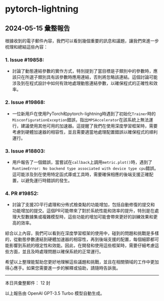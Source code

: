 # pytorch-lightning

## 2024-05-15 彙整報告

根據收到的電子郵件內容，我們可以看到幾個重要的訊息和議題，讓我們來進一步梳理和總結這些內容：



### 1. Issue #19858:

   - 討論了動態連結參數的實作方式，特別提到了當目標是子類別中的參數時，應該只在所選子類別具有該參數時應用連結，否則將忽略該連結。這個討論可能涉及到在程式設計中如何有效地處理動態連結參數，以確保程式的正確性和效率。



### 2. Issue #19868:

   - 一位新用戶在使用PyTorch和pytorch-lightning時遇到了初始化`Trainer`時的`MisconfigurationException`錯誤，指出`MPSAccelerator`在該系統上無法運行，建議使用其他可用的加速器。這提醒了我們在使用深度學習框架時，需要考慮到硬體加速器的相容性，並且需要適當地處理配置錯誤以確保程式的順利運行。



### 3. Issue #18803:

   - 用戶報告了一個錯誤，當嘗試在`callback`上調用`metric.plot()`時，遇到了`RuntimeError: No backend type associated with device type cpu`錯誤。這可能涉及到在使用特定函式庫或工具時，需要確保相應的後端支援正確配置，以避免運行時錯誤的發生。



### 4. PR #19852:

   - 討論了支援2D平行處理和分佈式檢查點的功能增加，包括自動修復的提交和功能增加的提交。這個PR可能帶來了對於系統性能和效率的提升，特別是在處理大型數據集或複雜模型時，這些功能的增加可能會帶來更好的訓練效果和更高的效率。



綜合以上內容，我們可以看到在深度學習框架的使用中，碰到的問題和挑戰是多樣的，從動態參數連結到硬體加速器的相容性，再到後端支援的配置，每個細節都可能影響到系統的穩定性和效能。因此，在開發和使用這些框架時，需要仔細考慮這些方面，並且及時處理問題以確保系統的正常運行。



希望以上整理能幫助您更好地理解這些議題和挑戰，並且在相關領域的工作中更加得心應手。如果您需要進一步的解釋或協助，請隨時告訴我。



---



本日共彙整郵件： 12 封



以上報告由 OpenAI GPT-3.5 Turbo 模型自動生成。